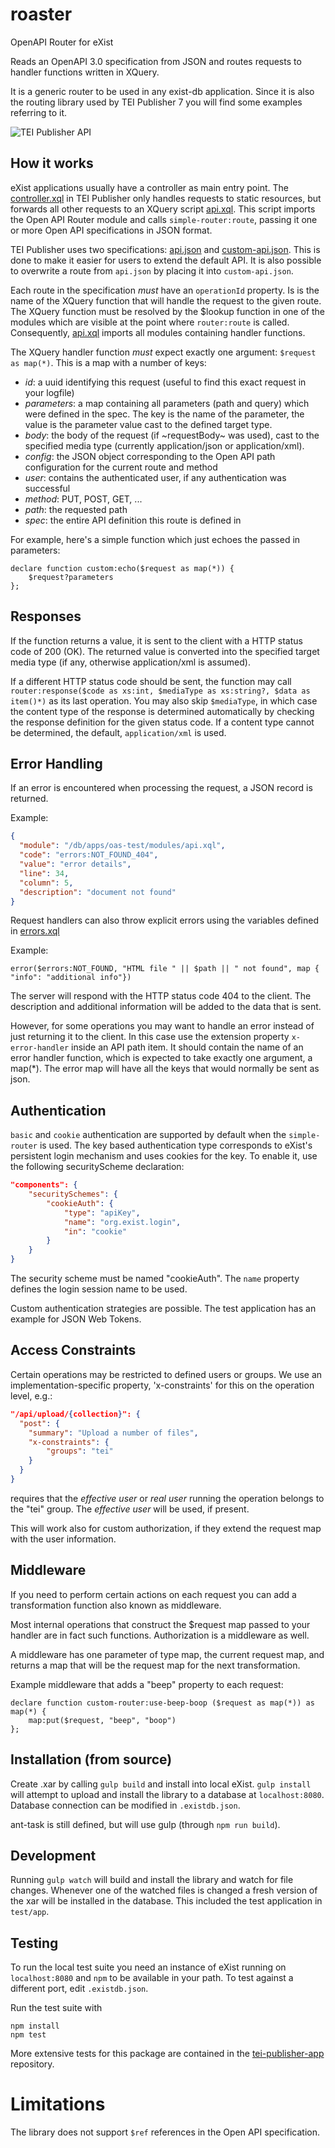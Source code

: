 # roaster 

OpenAPI Router for eXist

Reads an OpenAPI 3.0 specification from JSON and routes requests to handler functions written in XQuery.

It is a generic router to be used in any exist-db application. 
Since it is also the routing library used by TEI Publisher 7 you will find some examples referring to it.

![TEI Publisher API](https://teipublisher.com/exist/apps/tei-publisher/doc/api-spec.png)

## How it works

eXist applications usually have a controller as main entry point. The 
[controller.xql](https://github.com/eeditiones/tei-publisher-app/blob/feature/open-api/controller.xql) in TEI Publisher only handles requests to static resources, but forwards all other requests to an XQuery script [api.xql](https://github.com/eeditiones/tei-publisher-app/blob/feature/open-api/modules/lib/api.xql). This script imports the Open API Router module and calls `simple-router:route`, passing it one or more Open API specifications in JSON format.

TEI Publisher uses two specifications: [api.json](https://github.com/eeditiones/tei-publisher-app/blob/feature/open-api/modules/lib/api.json) and [custom-api.json](https://github.com/eeditiones/tei-publisher-app/blob/feature/open-api/modules/custom-api.json). This is done to make it easier for users to extend the default API. It is also possible to overwrite a route from `api.json` by placing it into `custom-api.json`.

Each route in the specification _must_ have an `operationId` property.
Is is the name of the XQuery function that will handle the request to the given route. The XQuery function must be resolved by the $lookup function in one of the modules which are visible at the point where `router:route` is called. Consequently, [api.xql](test/app/modules/api.xql) imports all modules containing handler functions.

The XQuery handler function _must_ expect exactly one argument: `$request as map(*)`. This is a map with a number of keys:

* _id_: a uuid identifying this request (useful to find this exact request in your logfile)
* _parameters_: a map containing all parameters (path and query) which were defined in the spec. The key is the name of the parameter, the value is the parameter value cast to the defined target type.
* _body_: the body of the request (if ~requestBody~ was used), cast to the specified media type (currently application/json or application/xml).
* _config_: the JSON object corresponding to the Open API path configuration for the current route and method
* _user_: contains the authenticated user, if any authentication was successful
* _method_: PUT, POST, GET, ...
* _path_: the requested path
* _spec_: the entire API definition this route is defined in

For example, here's a simple function which just echoes the passed in parameters:

```xquery
declare function custom:echo($request as map(*)) {
    $request?parameters
};
```

## Responses

If the function returns a value, it is sent to the client with a HTTP status code of 200 (OK). The returned value is converted into the specified target media type (if any, otherwise application/xml is assumed).

If a different HTTP status code should be sent, the function may call `router:response($code as xs:int, $mediaType as xs:string?, $data as item()*)` as its last operation. You may also skip `$mediaType`, in which case the content type of the response is determined automatically by checking the response definition for the given status code. If a content type cannot be determined, the default, `application/xml` is used.

## Error Handling

If an error is encountered when processing the request, a JSON record is returned.

Example:

```json
{
  "module": "/db/apps/oas-test/modules/api.xql",
  "code": "errors:NOT_FOUND_404",
  "value": "error details",
  "line": 34,
  "column": 5,
  "description": "document not found"
}
```

Request handlers can also throw explicit errors using the variables defined in [errors.xql](content/errors.xql)

Example:

```xquery
error($errors:NOT_FOUND, "HTML file " || $path || " not found", map { "info": "additional info"})
```

The server will respond with the HTTP status code 404 to the client.
The description and additional information will be added to the data that is sent.

However, for some operations you may want to handle an error instead of just returning it to the client. In this case use the extension property `x-error-handler` inside an API path item. It should contain the name of an error handler function, which is expected to take exactly one argument, a map(*).
The error map will have all the keys that would normally be sent as json.

## Authentication

`basic` and `cookie` authentication are supported by default when the `simple-router` is used.
The key based authentication type corresponds to eXist's persistent login mechanism and uses cookies for the key. To enable it, use the following securityScheme declaration:

```json
"components": {
    "securitySchemes": {
        "cookieAuth": {
            "type": "apiKey",
            "name": "org.exist.login",
            "in": "cookie"
        }
    }
}
```

The security scheme must be named "cookieAuth". The `name` property defines the login session name to be used.

Custom authentication strategies are possible. The test application has an example for JSON Web Tokens.

## Access Constraints

Certain operations may be restricted to defined users or groups. We use an implementation-specific property, 'x-constraints' for this on the operation level, e.g.:

```json
"/api/upload/{collection}": {
  "post": {
    "summary": "Upload a number of files",
    "x-constraints": {
        "groups": "tei"
    }
  }
}
```

requires that the *effective user* or *real user* running the operation belongs to the "tei" group.
The *effective user* will be used, if present.

This will work also for custom authorization, if they extend the request map with the user information.

## Middleware

If you need to perform certain actions on each request you can add a transformation function also known as middleware.

Most internal operations that construct the $request map passed to your handler are in fact such functions.
Authorization is a middleware as well. 

A middleware has one parameter of type map, the current request map, and returns a map that will be the request map for the next transformation.

Example middleware that adds a "beep" property to each request:

```xquery
declare function custom-router:use-beep-boop ($request as map(*)) as map(*) {
    map:put($request, "beep", "boop")
};
```

## Installation (from source)

Create .xar by calling `gulp build` and install into local eXist.
`gulp install` will attempt to upload and install the library to 
a database at `localhost:8080`.
Database connection can be modified in `.existdb.json`.

ant-task is still defined, but will use gulp (through `npm run build`).

## Development

Running `gulp watch` will build and install the library and watch
for file changes. Whenever one of the watched files is changed a 
fresh version of the xar will be installed in the database.
This included the test application in `test/app`.

## Testing

To run the local test suite you need an instance of eXist running on `localhost:8080` and `npm` to be available in your path. To test against a different port, edit `.existdb.json`.


Run the test suite with

```
npm install
npm test
```

More extensive tests for this package are contained in the [tei-publisher-app](https://github.com/eeditiones/tei-publisher-app/tree/feature/open-api/test) repository.

# Limitations

The library does not support `$ref` references in the Open API specification.